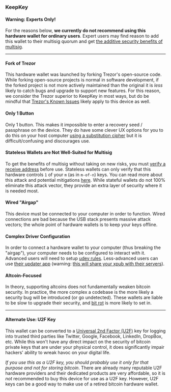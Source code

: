 ### KeepKey

#### Warning: Experts Only!
For the reasons below, **we currently do not recommend using this hardware wallet for ordinary users**.
Expert users may find reason to add this wallet to their multisig quorum and get [the additive security benefits of multisig](#why-multisig).

---


#### Fork of Trezor
This hardware wallet was launched by forking Trezor's open-source code.
While forking open-source projects is normal in software development, if the forked project is not more actively maintained than the original it is *less* likely to catch bugs and upgrade to support new features.
For this reason, we consider the Trezor superior to KeepKey in most ways, but do be mindful that [Trezor's Known Issues](#trezor) likely apply to this device as well.

#### Only 1 Button
Only 1 button.
This makes it impossible to enter a recovery seed / passphrase on the device.
They do have some clever UX options for you to do this on your host computer [using a substitution cipher](https://keepkey.zendesk.com/hc/en-us/articles/360001449050-How-Do-I-Recover-on-My-KeepKey-) but it is difficult/confusing and discourages use.

#### Stateless Wallets are Not Well-Suited for Multisig
To get the benefits of multisig without taking on new risks, you must [verify a receive address](#verify-receive-address) before use.
Stateless wallets can only verify that this hardware controls `1` of your `m` (as in `m-of-n`) keys.
You can read more about this attack and potential mitigations [here](#verify-receive-address).
While stateful wallets do not 100% eliminate this attack vector, they provide an extra layer of security where it is needed most.


#### Wired "Airgap"
This device must be connected to your computer in order to function.
Wired connections are bad because the USB stack presents massive attack vectors; the whole point of hardware wallets is to keep your keys offline.


#### Complex Driver Configuration
In order to connect a hardware wallet to your computer (thus breaking the "airgap"), your computer needs to be configured to interact with it.
Advanced users will need to setup [udev rules](https://github.com/spesmilo/electrum/tree/master/contrib/udev).
Less-advanced users can use [their updater app](https://beta.shapeshift.com/updater-download) (warning: [this will share your xpub with their servers](https://keepkey.zendesk.com/hc/en-us/articles/360004847419-KeepKey-Privacy-Policy)).

#### Altcoin-Focused
In theory, supporting altcoins does not fundamentally weaken bitcoin security.
In practice, the more complex a codebase is the more likely a security bug will be introduced (or go undetected).
These wallets are liable to be slow to upgrade their security, and [bit rot](https://en.wikipedia.org/wiki/Software_rot) is more likely to set in.

---

#### Alternate Use: U2F Key
This wallet can be converted to a [Universal 2nd Factor (U2F)](https://en.wikipedia.org/wiki/Universal_2nd_Factor) key for logging into trusted third parties like Twitter, Google, Facebook, LinkedIn, DropBox, etc.
While this won't have any direct impact on the security of bitcoin private keys that are under your physical control, it does significantly impair hackers' ability to wreak havoc on your digital life.

*If you use this as a U2F key, you should probably use it only for that purpose and not for storing bitcoin*.
There are already many reputable U2F hardware providers and their dedicated products are very affordable, so it is *not* recommended to buy this device for use as a U2F key.
However, U2F keys can be a good way to make use of a retired bitcoin hardware wallet.

